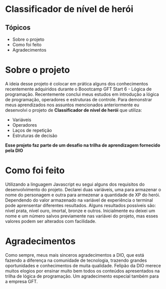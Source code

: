 # Classificador de nível de herói

<h2>Tópicos</h2>
<ul>
  <li>Sobre o projeto</li>
  <li>Como foi feito</li>
  <li>Agradecimentos</li>
</ul>

# Sobre o projeto 

<p> A ideia desse projeto é colocar em prática alguns dos conhecimentos recentemente adquiridos durante o Boootcamp GFT Start 6 - Lógica de programação. Recentemente conclui meus estudos em introdução a lógica de programação, operadores e estruturas de controle. Para demonstrar meus aprendizados nos assuntos mencionados anteriormente eu desenvolvi o projeto de <strong>Classificador de nível de herói</strong> que utiliza: </p>

<ul>
  <li>Variáveis</li>
  <li>Operadores</li>
  <li>Laços de repetição</li>
  <li>Estruturas de decisão</li>
</ul>

<strong>Esse projeto faz parte de um desafio na trilha de aprendizagem fornecido pela DIO</strong>

# Como foi feito 

<p> Utilizando a linguagem Javascript eu segui alguns dos requisitos do desenvolvimento do projeto. Declarei duas variáveis, uma para armazenar o nome do personagem e outra para armezenar a quantidade de XP do herói. Dependendo do valor armazenado na variável de experiência o terminal pode aprensentar diferentes resultados. Alguns resultados possíveis são: nível prata, nível ouro, imortal, bronze e outros. Inicialmente eu deixei um nome e um número salvos previamente nas variávei do projeto, mas esses valores podem ser alterados com facilidade. </p>

# Agradecimentos

<p> Como sempre, meus mais sinceros agradecimentos a DIO, que está fazendo a diferença na comunidade de tecnologia, trazendo grandes oportunidades e conhecimentos de muita qualidade. Felipão da DIO merece muitos elogios por ensinar muito bem todos os conteúdos apresentados na trilha de lógica de programação. Um agradecimento especial também para a empresa GFT.</p>




